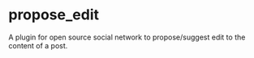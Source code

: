 # propose_edit
A plugin for open source social network to propose/suggest edit to the content of a post. 
